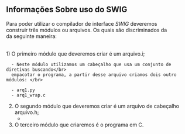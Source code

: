 <h2> Informações Sobre uso do SWIG </h2>

<p>
    Para poder utilizar o compilador de interface <em>SWIG</em> deveremos </br>
    construir três módulos ou arquivos. Os quais são discriminados da </br>
    da seguinte maneira:</br></br>  
</p>

<p>
   1) O primeiro módulo que deveremos criar é um arquivo.i; </br>

      - Neste módulo utilizamos um cabeçalho que usa um conjunto de diretivas buscando</br>
      empacotar o programa, a partir desse arquivo criamos dois outro módulos: </br>

      - arq1.py 
      - arq1_wrap.c 

   2) O segundo módulo que deveremos criar é um arquivo de cabeçalho arquivo.h; </br>
      - </br>
   3) O terceiro módulo que criaremos é o programa em C. </br>               

</p>

